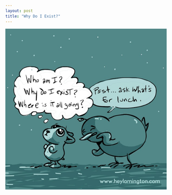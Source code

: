 ```yaml
---
layout: post
title: "Why Do I Exist?"
---
```


<img src="/images/why-do-i-exist1.jpg" title="from here http://www.heylamington.com/archives/70">